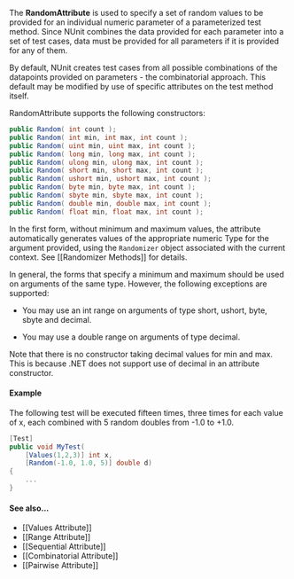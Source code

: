 The **RandomAttribute** is used to specify a set of random values to be provided
for an individual numeric parameter of a parameterized test method. Since
NUnit combines the data provided for each parameter into a set of
test cases, data must be provided for all parameters if it is
provided for any of them.

By default, NUnit creates test cases from all possible combinations
of the datapoints provided on parameters - the combinatorial approach.
This default may be modified by use of specific attributes on the
test method itself.

RandomAttribute supports the following constructors:

```C#
public Random( int count );
public Random( int min, int max, int count );
public Random( uint min, uint max, int count );
public Random( long min, long max, int count );
public Random( ulong min, ulong max, int count );
public Random( short min, short max, int count );
public Random( ushort min, ushort max, int count );
public Random( byte min, byte max, int count );
public Random( sbyte min, sbyte max, int count );
public Random( double min, double max, int count );
public Random( float min, float max, int count );
```

In the first form, without minimum and maximum values, the attribute automatically generates values of the appropriate numeric Type for the argument provided, using the `Randomizer` object associated with the current context. See [[Randomizer Methods]] for details.

In general, the forms that specify a minimum and maximum should be used on arguments of the same type. However, the following exceptions are supported:

* You may use an int range on arguments of type short, ushort, byte, sbyte and decimal.

* You may use a double range on arguments of type decimal.

Note that there is no constructor taking decimal values for min and max. This is because .NET does not support use of decimal in an attribute constructor.
   
#### Example

The following test will be executed fifteen times, three times
for each value of x, each combined with 5 random doubles from -1.0 to +1.0.

```C#
[Test]
public void MyTest(
    [Values(1,2,3)] int x,
    [Random(-1.0, 1.0, 5)] double d)
{
    ...
}
```

#### See also...
 * [[Values Attribute]]
 * [[Range Attribute]]
 * [[Sequential Attribute]]
 * [[Combinatorial Attribute]]
 * [[Pairwise Attribute]]
